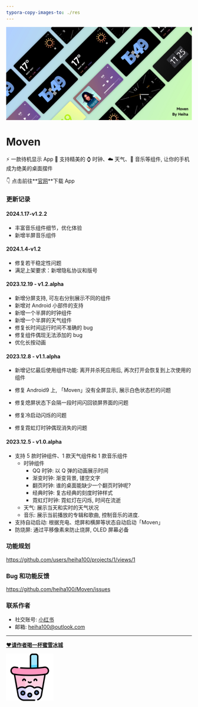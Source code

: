 ```yaml
---
typora-copy-images-to: ./res
---
```


![Frame 175_副本](res/header.jpg)

# Moven

⚡️ 一款待机显示 App
🌈 支持精美的 ⌚️ 时钟、☁️ 天气、🎵 音乐等组件, 让你的手机成为绝美的桌面摆件

👇 点击前往**[官网](https://moven.heiha.top)**下载 App

### 更新记录

#### 2024.1.17-v1.2.2

- 丰富音乐组件细节，优化体验
- 新增半屏音乐组件

#### 2024.1.4-v1.2

- 修复若干稳定性问题
- 满足上架要求：新增隐私协议和版号

#### 2023.12.19 - v1.2.alpha

- 新增分屏支持, 可左右分别展示不同的组件
- 新增对 Android 小部件的支持
- 新增一个半屏的时钟组件
- 新增一个半屏的天气组件
- 修复长时间运行时间不准确的 bug
- 修复组件偶现无法添加的 bug
- 优化长按动画

#### 2023.12.8 - v1.1.alpha

- 新增记忆最后使用组件功能: 离开并杀死应用后, 再次打开会恢复到上次使用的组件

- 修复 Android9 上, 「Moven」没有全屏显示, 展示白色状态栏的问题
- 修复熄屏状态下会隔一段时间闪回锁屏界面的问题
- 修复冷启动闪烁的问题
- 修复霓虹灯时钟偶现消失的问题

#### 2023.12.5 - v1.0.alpha

- 支持 5 款时钟组件、1 款天气组件和 1 款音乐组件
  - 时钟组件
    - QQ 时钟: 以 Q 弹的动画展示时间
    - 渐变时钟: 渐变背景, 镂空文字
    - 翻页时钟: 谁的桌面能缺少一个翻页时钟呢?
    - 经典时钟: 复古经典的刻度时钟样式
    - 霓虹灯时钟: 霓虹灯在闪烁, 时间在流逝
  - 天气: 展示当天和实时的天气状况
  - 音乐: 展示当前播放的专辑和歌曲, 控制音乐的进度.
- 支持自动启动: 根据充电、熄屏和横屏等状态自动启动「Moven」
- 防烧屏: 通过平移像素来防止烧屏, OLED 屏幕必备

### 功能规划

https://github.com/users/heiha100/projects/1/views/1

### Bug 和功能反馈

https://github.com/heiha100/Moven/issues

### 联系作者

- 社交账号: [小红书](https://www.xiaohongshu.com/user/profile/63d0ff6d000000002702bae1?xhsshare=WeixinSession&appuid=63d0ff6d000000002702bae1&apptime=1701765245)
- 邮箱: heiha100@outlook.com

---

[❤️**请作者喝一杯蜜雪冰城**](https://afdian.net/a/moven)

<img src="res/bubble-tea-1765417.png" alt="bubble-tea" style="zoom: 25%;" />
